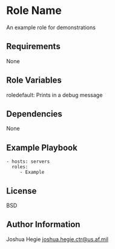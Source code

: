 Role Name
=========

An example role for demonstrations

Requirements
------------

None

Role Variables
--------------

roledefault: Prints in a debug message

Dependencies
------------

None

Example Playbook
----------------

    - hosts: servers
      roles:
         - Example

License
-------

BSD

Author Information
------------------

Joshua Hegie <joshua.hegie.ctr@us.af.mil>
